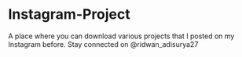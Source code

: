 # Instagram-Project
A place where you can download various projects that I posted on my Instagram before. Stay connected on @ridwan_adisurya27
